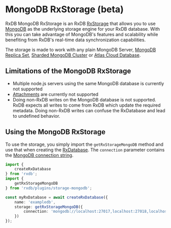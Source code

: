 # MongoDB RxStorage (beta)

RxDB MongoDB RxStorage is an RxDB [RxStorage](./rx-storage.md) that allows you to use [MongoDB](https://www.mongodb.com/) as the underlying storage engine for your RxDB database. With this you can take advantage of MongoDB's features and scalability while benefiting from RxDB's real-time data synchronization capabilities.

The storage is made to work with any plain MongoDB Server, [MongoDB Replica Set](https://www.mongodb.com/docs/manual/tutorial/deploy-replica-set/), [Sharded MongoDB Cluster](https://www.mongodb.com/docs/manual/sharding/) or [Atlas Cloud Database](https://www.mongodb.com/atlas/database).


## Limitations of the MongoDB RxStorage
- Multiple node.js servers using the same MongoDB database is currently not supported
- [Attachments](./rx-attachment.md) are currently not supported
- Doing non-RxDB writes on the MongoDB database is not supported. RxDB expects all writes to come from RxDB which update the required metadata. Doing non-RxDB writes can confuse the RxDatabase and lead to undefined behavior.


## Using the MongoDB RxStorage

To use the storage, you simply import the `getRxStorageMongoDB` method and use that when creating the [RxDatabase](./rx-database.md). The `connection` parameter contains the [MongoDB connection string](https://www.mongodb.com/docs/manual/reference/connection-string/).

```ts
import {
    createRxDatabase
} from 'rxdb';
import {
    getRxStorageMongoDB
} from 'rxdb/plugins/storage-mongodb';

const myRxDatabase = await createRxDatabase({
    name: 'exampledb',
    storage: getRxStorageMongoDB({
        connection: 'mongodb://localhost:27017,localhost:27018,localhost:27019'
    })
});
```
